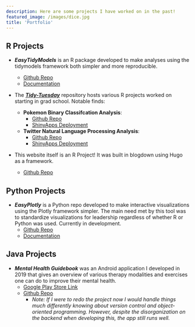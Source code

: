 ```yaml
---
description: Here are some projects I have worked on in the past!
featured_image: /images/dice.jpg
title: 'Portfolio'
---
```


## R Projects

* __*EasyTidyModels*__ is an R package developed to make analyses using the tidymodels framework both simpler and more reproducible.
  * [Github Repo](https://github.com/amanda-park/easytidymodels)
  * [Documentation](https://amanda-park.github.io/easytidymodels/)

* The [__*Tidy-Tuesday*__](https://github.com/amanda-park/Tidy-Tuesday) repository hosts various R projects worked on starting in grad school. Notable finds:
  * **Pokemon Binary Classifcation Analysis**: 
    * [Github Repo](https://github.com/amanda-park/Tidy-Tuesday/tree/main/Binary%20Classification%20-%20Pokemon)
    * [ShinyApps Deployment](https://amandapark.shinyapps.io/PokemonAnalysis/)
  * **Twitter Natural Language Processing Analysis**:
    * [Github Repo](https://github.com/amanda-park/Tidy-Tuesday/tree/main/NLP%20-%20Personal%20Twitter%20Tweets)
    * [ShinyApps Deployment](https://amandapark.shinyapps.io/TwitterAnalysis/)

* This website itself is an R Project! It was built in blogdown using Hugo as a framework.
  * [Github Repo](https://github.com/amanda-park/amanda-park.netlify.app)
  
## Python Projects

* __*EasyPlotly*__ is a Python repo developed to make interactive visualizations using the Plotly framework simpler. The main need met by this tool was to standardize visualizations for leadership regardless of whether R or Python was used. Currently in development.
  * [Github Repo](https://github.com/amanda-park/easyplotly)
  * [Documentation](https://easyplotly.readthedocs.io/en/latest/index.html)

## Java Projects

* __*Mental Health Guidebook*__ was an Android application I developed in 2019 that gives an overview of various therapy modalities and exercises one can do to improve their mental health. 
  * [Google Play Store Link](https://play.google.com/store/apps/details?id=com.amanda.mentalhealthguide)
  * [Github Repo](https://github.com/amanda-park/mental-health-guidebook)
    * _Note: If I were to redo the project now I would handle things much differently knowing about version control and object-oriented programming. However, despite the disorganization on the backend when developing this, the app still runs well._

